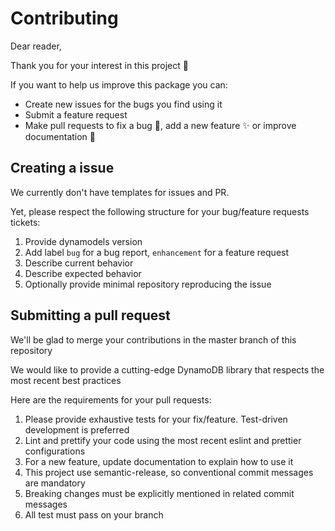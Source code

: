 # Contributing

Dear reader,

Thank you for your interest in this project :tada:

If you want to help us improve this package you can:

- Create new issues for the bugs you find using it
- Submit a feature request
- Make pull requests to fix a bug :bug:, add a new feature :sparkles: or improve documentation :pencil:

## Creating a issue

We currently don't have templates for issues and PR.

Yet, please respect the following structure for your bug/feature requests tickets:

1. Provide dynamodels version
2. Add label `bug` for a bug report, `enhancement` for a feature request
3. Describe current behavior
4. Describe expected behavior
5. Optionally provide minimal repository reproducing the issue

## Submitting a pull request

We'll be glad to merge your contributions in the master branch of this repository

We would like to provide a cutting-edge DynamoDB library that respects the most recent best practices

Here are the requirements for your pull requests:

1. Please provide exhaustive tests for your fix/feature. Test-driven development is preferred
2. Lint and prettify your code using the most recent eslint and prettier configurations
3. For a new feature, update documentation to explain how to use it
4. This project use semantic-release, so conventional commit messages are mandatory
5. Breaking changes must be explicitly mentioned in related commit messages
6. All test must pass on your branch
